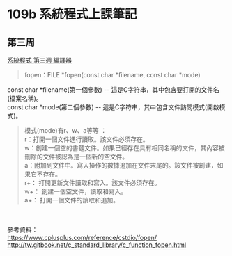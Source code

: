 # 109b 系統程式上課筆記

## 第三周
[系統程式 第三週  編譯器](https://www.facebook.com/ccckmit/videos/10158818166811893/)


>fopen：FILE *fopen(const char *filename, const char *mode)

const char *filename(第一個參數) -- 這是C字符串，其中包含要打開的文件名(檔案名稱)。  
const char *mode(第二個參數) -- 這是C字符串，其中包含文件訪問模式(開啟模式)。
>模式(mode)有r、w、a等等 ：  
r：打開一個文件進行讀取。該文件必須存在。  
w：創建一個空的書麵文件。如果已經存在具有相同名稱的文件，其內容被刪除的文件被認為是一個新的空文件。  
a：附加到文件中。寫入操作的數據追加在文件末尾的。該文件被創建，如果它不存在。  
r+：	打開更新文件讀取和寫入。該文件必須存在。  
w+：	創建一個空文件，讀取和寫入。  
a+：	打開一個文件的​​讀取和追加。  



 　



參考資料：  
https://www.cplusplus.com/reference/cstdio/fopen/  
http://tw.gitbook.net/c_standard_library/c_function_fopen.html
